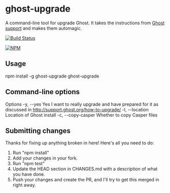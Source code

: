# ghost-upgrade

A command-line tool for upgrade Ghost.  It takes the instructions from [Ghost support](http://support.ghost.org/how-to-upgrade/) and makes them automagic.

[![Build Status](https://secure.travis-ci.org/bdeitte/ghost-upgrade.png?branch=master)](http://travis-ci.org/bdeitte/ghost-upgrade)

[![NPM](https://nodei.co/npm/ghost-upgrade.png)](https://nodei.co/npm/ghost-upgrade/)

## Usage

npm install -g ghost-upgrade
ghost-upgrade

## Command-line options

Options
  -y, --yes  Yes I want to really upgrade and have prepared for it as
             discussed in http://support.ghost.org/how-to-upgrade/
  -l, --location  Location of Ghost install
  -c, --copy-casper Whether to copy Casper files

## Submitting changes

Thanks for fixing up anything broken in here! Here's all you need to do:

1. Run "npm install"
2. Add your changes in your fork.
3. Run "npm test"
4. Update the HEAD section in CHANGES.md with a description of what you have done.
5. Push your changes and create the PR, and I'll try to get this merged in right away.
